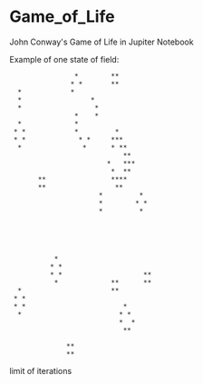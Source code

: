 # Game_of_Life
John Conway's Game of Life in Jupiter Notebook

Example of one state of field:
                                     
                                        
                    *        **         
                   * *       **         
      *            *                    
      *                 *               
      *                  *              
                    *    *              
      *             *                   
     * *            *         *         
     * *             * *     ***        
      *               *      * **       
                                **      
                            *   ***     
                             *  **      
           **                ****       
           **                 **        
                          *         *   
                          *        * *  
                          *         *   
                                        
                                        
                                        
                                        
                                        
               *                        
              * *                       
              * *                    ** 
               *             **      ** 
      *                      **         
     * *                                
     * *                        *       
      *                        * *      
                               *  *     
                                **      
                                        
                  **                    
                  **                    
                                        
                                        
limit of iterations
